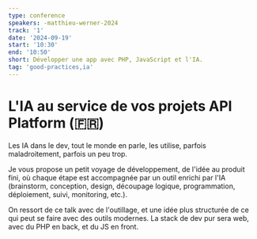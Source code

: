 ```yaml
---
type: conference
speakers: -matthieu-werner-2024 
track: '1'
date: '2024-09-19'
start: '10:30'
end: '10:50'
short: Développer une app avec PHP, JavaScript et l'IA. 
tag: 'good-practices,ia'
---
```


# L'IA au service de vos projets API Platform (🇫🇷) 

Les IA dans le dev, tout le monde en parle, les utilise, parfois maladroitement, parfois un peu trop.

Je vous propose un petit voyage de développement, de l'idée au produit fini, où chaque étape est accompagnée par un outil enrichi par l'IA (brainstorm, conception, design, découpage logique, programmation, déploiement, suivi, monitoring, etc.).

On ressort de ce talk avec de l'outillage, et une idée plus structurée de ce qui peut se faire avec des outils modernes. La stack de dev pur sera web, avec du PHP en back, et du JS en front.
